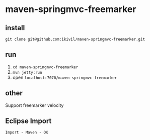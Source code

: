 # maven-springmvc-freemarker
## install
`git clone git@github.com:ikivil/maven-springmvc-freemarker.git`
## run
1. `cd maven-springmvc-freemarker`
2. `mvn jetty:run`
3. open `localhost:7070/maven-springmvc-freemarker`
## other
Support freemarker velocity
## Eclipse Import
`Import - Maven - OK`